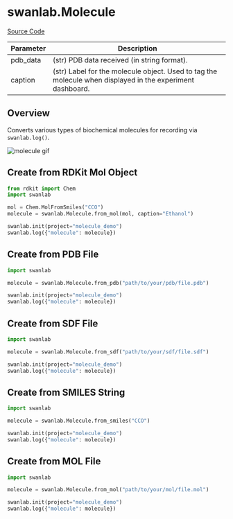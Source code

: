 # swanlab.Molecule

[Source Code](https://github.com/SwanHubX/SwanLab/blob/main/swanlab/data/modules/object3d/molecule.py)

| Parameter   | Description                                                                                     |
|-------------|-------------------------------------------------------------------------------------------------|
| pdb_data    | (str) PDB data received (in string format).                                                    |      
| caption     | (str) Label for the molecule object. Used to tag the molecule when displayed in the experiment dashboard. |        

## Overview

Converts various types of biochemical molecules for recording via `swanlab.log()`.

![molecule gif](/assets/molecule.gif)

## Create from RDKit Mol Object

```python
from rdkit import Chem
import swanlab

mol = Chem.MolFromSmiles("CCO")
molecule = swanlab.Molecule.from_mol(mol, caption="Ethanol")

swanlab.init(project="molecule_demo")
swanlab.log({"molecule": molecule})
```

## Create from PDB File

```python
import swanlab

molecule = swanlab.Molecule.from_pdb("path/to/your/pdb/file.pdb")

swanlab.init(project="molecule_demo")
swanlab.log({"molecule": molecule})
```

## Create from SDF File

```python
import swanlab

molecule = swanlab.Molecule.from_sdf("path/to/your/sdf/file.sdf")

swanlab.init(project="molecule_demo")
swanlab.log({"molecule": molecule})
```

## Create from SMILES String

```python
import swanlab

molecule = swanlab.Molecule.from_smiles("CCO")

swanlab.init(project="molecule_demo")
swanlab.log({"molecule": molecule})
```

## Create from MOL File

```python
import swanlab

molecule = swanlab.Molecule.from_mol("path/to/your/mol/file.mol")

swanlab.init(project="molecule_demo")
swanlab.log({"molecule": molecule})
```